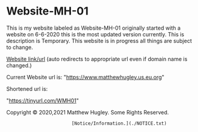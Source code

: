 # Website-MH-01
This is my website labeled as Website-MH-01 originally started with a website on 6-6-2020 this is the most updated version currently. This is description is Temporary. This website is in progress all things are subject to change.

[Website link/url](https://mhmatthewhugley.github.io/Website-MH-01) (auto redirects to appropriate url even if domain name is changed.)

Current Website url is: "https://www.matthewhugley.us.eu.org"

Shortened url is:

"https://tinyurl.com/WMH01"

Copyright © 2020,2021 Matthew Hugley. Some Rights Reserved.

                            [Notice/Information.](./NOTICE.txt)